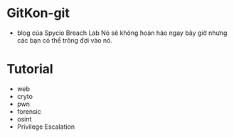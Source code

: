 # GitKon-git
- blog của Spycio Breach Lab
Nó sẽ không hoàn hảo ngay bây giờ nhưng các bạn có thể trông đợi vào nó.
# Tutorial
- web
- cryto
- pwn
- forensic
- osint
- Privilege Escalation
